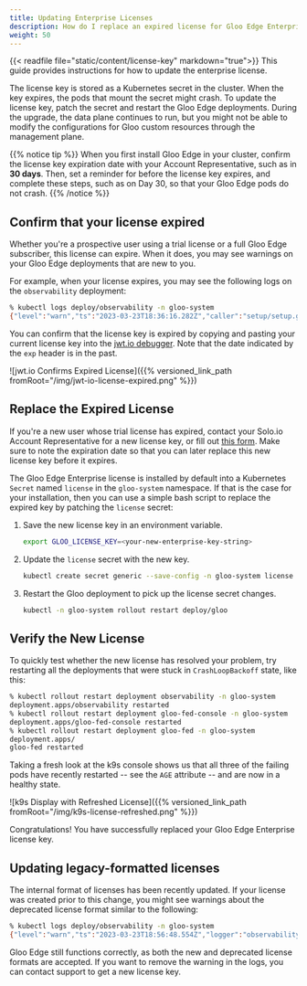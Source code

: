 ```yaml
---
title: Updating Enterprise Licenses
description: How do I replace an expired license for Gloo Edge Enterprise?
weight: 50
---
```


{{< readfile file="static/content/license-key" markdown="true">}} This guide provides instructions for how to update the enterprise license.

The license key is stored as a Kubernetes secret in the cluster. When the key expires, the pods that mount the secret might crash. To update the license key, patch the secret and restart the Gloo Edge deployments. During the upgrade, the data plane continues to run, but you might not be able to modify the configurations for Gloo custom resources through the management plane.

{{% notice tip %}}
When you first install Gloo Edge in your cluster, confirm the license key expiration date with your Account Representative, such as in **30 days**. Then, set a reminder for before the license key expires, and complete these steps, such as on Day 30, so that your Gloo Edge pods do not crash.
{{% /notice %}}

## Confirm that your license expired

Whether you're a prospective user using a trial license or a full Gloo Edge subscriber, this license can expire. When it does, you may see warnings on your Gloo Edge deployments that are new to you.

For example, when your license expires, you may see the following logs on the `observability` deployment:

```bash
% kubectl logs deploy/observability -n gloo-system
{"level":"warn","ts":"2023-03-23T18:36:16.282Z","caller":"setup/setup.go:85","msg":"LICENSE WARNING: License expired, please contact support to renew."}
```

You can confirm that the license key is expired by copying and pasting your current license key into the [jwt.io debugger](http://jwt.io). Note that the date indicated by the `exp` header is in the past.

![jwt.io Confirms Expired License]({{% versioned_link_path fromRoot="/img/jwt-io-license-expired.png" %}})

## Replace the Expired License

If you're a new user whose trial license has expired, contact your Solo.io Account Representative for a new license key, or fill out [this form](https://lp.solo.io/request-trial). Make sure to note the expiration date so that you can later replace this new license key before it expires.

The Gloo Edge Enterprise license is installed by default into a Kubernetes `Secret` named `license` in the `gloo-system` namespace. If that is the case for your installation, then you can use a simple bash script to replace the expired key by patching the `license` secret:

1. Save the new license key in an environment variable.
   ```bash
   export GLOO_LICENSE_KEY=<your-new-enterprise-key-string>
   ```

2. Update the `license` secret with the new key.
   ```sh
   kubectl create secret generic --save-config -n gloo-system license --from-literal=license-key=$GLOO_LICENSE_KEY --dry-run=client -o yaml | kubectl apply -f - 
   ```

3. Restart the Gloo deployment to pick up the license secret changes.
   ```bash
   kubectl -n gloo-system rollout restart deploy/gloo
   ```

## Verify the New License

To quickly test whether the new license has resolved your problem, try restarting all the deployments that were stuck in `CrashLoopBackoff` state, like this:

```bash
% kubectl rollout restart deployment observability -n gloo-system
deployment.apps/observability restarted
% kubectl rollout restart deployment gloo-fed-console -n gloo-system
deployment.apps/gloo-fed-console restarted
% kubectl rollout restart deployment gloo-fed -n gloo-system
deployment.apps/
gloo-fed restarted
```

Taking a fresh look at the k9s console shows us that all three of the failing pods have recently restarted -- see the `AGE` attribute -- and are now in a healthy state.

![k9s Display with Refreshed License]({{% versioned_link_path fromRoot="/img/k9s-license-refreshed.png" %}})

Congratulations! You have successfully replaced your Gloo Edge Enterprise license key.

## Updating legacy-formatted licenses

The internal format of licenses has been recently updated. If your license was created prior to this change, you might see warnings about the deprecated license format similar to the following:

```bash
% kubectl logs deploy/observability -n gloo-system
{"level":"warn","ts":"2023-03-23T18:56:48.554Z","logger":"observability","caller":"client/client.go:195","msg":"Your gloo license graphql addon is outdated. Please contact support to update your license.","version":"1.14.0-beta10"}
```

Gloo Edge still functions correctly, as both the new and deprecated license formats are accepted. If you want to remove the warning in the logs, you can contact support to get a new license key.